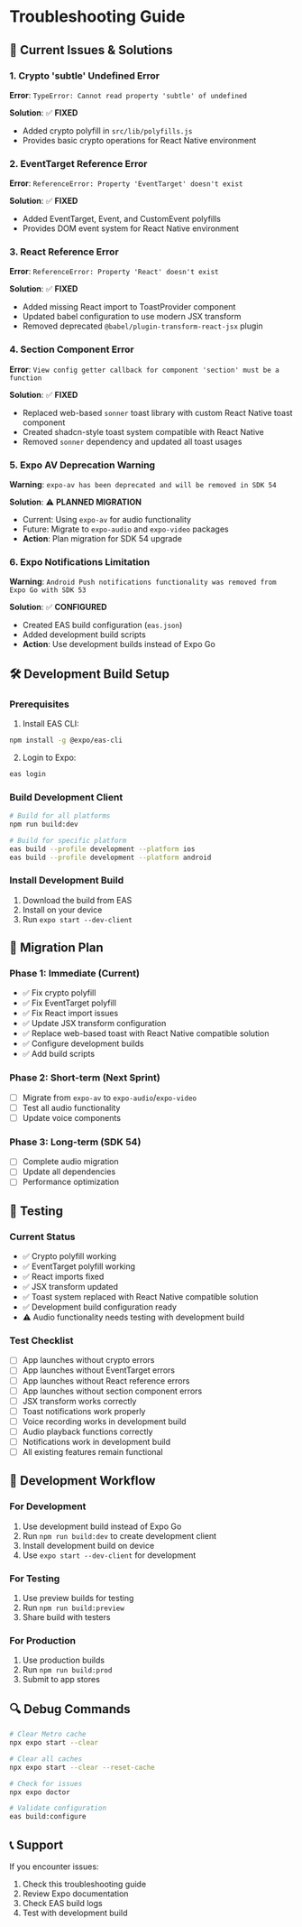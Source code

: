 # Troubleshooting Guide

## 🚨 Current Issues & Solutions

### 1. Crypto 'subtle' Undefined Error
**Error**: `TypeError: Cannot read property 'subtle' of undefined`

**Solution**: ✅ **FIXED**
- Added crypto polyfill in `src/lib/polyfills.js`
- Provides basic crypto operations for React Native environment

### 2. EventTarget Reference Error
**Error**: `ReferenceError: Property 'EventTarget' doesn't exist`

**Solution**: ✅ **FIXED**
- Added EventTarget, Event, and CustomEvent polyfills
- Provides DOM event system for React Native environment

### 3. React Reference Error
**Error**: `ReferenceError: Property 'React' doesn't exist`

**Solution**: ✅ **FIXED**
- Added missing React import to ToastProvider component
- Updated babel configuration to use modern JSX transform
- Removed deprecated `@babel/plugin-transform-react-jsx` plugin

### 4. Section Component Error
**Error**: `View config getter callback for component 'section' must be a function`

**Solution**: ✅ **FIXED**
- Replaced web-based `sonner` toast library with custom React Native toast component
- Created shadcn-style toast system compatible with React Native
- Removed `sonner` dependency and updated all toast usages

### 5. Expo AV Deprecation Warning
**Warning**: `expo-av has been deprecated and will be removed in SDK 54`

**Solution**: ⚠️ **PLANNED MIGRATION**
- Current: Using `expo-av` for audio functionality
- Future: Migrate to `expo-audio` and `expo-video` packages
- **Action**: Plan migration for SDK 54 upgrade

### 6. Expo Notifications Limitation
**Warning**: `Android Push notifications functionality was removed from Expo Go with SDK 53`

**Solution**: ✅ **CONFIGURED**
- Created EAS build configuration (`eas.json`)
- Added development build scripts
- **Action**: Use development builds instead of Expo Go

## 🛠️ Development Build Setup

### Prerequisites
1. Install EAS CLI:
```bash
npm install -g @expo/eas-cli
```

2. Login to Expo:
```bash
eas login
```

### Build Development Client
```bash
# Build for all platforms
npm run build:dev

# Build for specific platform
eas build --profile development --platform ios
eas build --profile development --platform android
```

### Install Development Build
1. Download the build from EAS
2. Install on your device
3. Run `expo start --dev-client`

## 🔄 Migration Plan

### Phase 1: Immediate (Current)
- ✅ Fix crypto polyfill
- ✅ Fix EventTarget polyfill
- ✅ Fix React import issues
- ✅ Update JSX transform configuration
- ✅ Replace web-based toast with React Native compatible solution
- ✅ Configure development builds
- ✅ Add build scripts

### Phase 2: Short-term (Next Sprint)
- [ ] Migrate from `expo-av` to `expo-audio`/`expo-video`
- [ ] Test all audio functionality
- [ ] Update voice components

### Phase 3: Long-term (SDK 54)
- [ ] Complete audio migration
- [ ] Update all dependencies
- [ ] Performance optimization

## 🧪 Testing

### Current Status
- ✅ Crypto polyfill working
- ✅ EventTarget polyfill working
- ✅ React imports fixed
- ✅ JSX transform updated
- ✅ Toast system replaced with React Native compatible solution
- ✅ Development build configuration ready
- ⚠️ Audio functionality needs testing with development build

### Test Checklist
- [ ] App launches without crypto errors
- [ ] App launches without EventTarget errors
- [ ] App launches without React reference errors
- [ ] App launches without section component errors
- [ ] JSX transform works correctly
- [ ] Toast notifications work properly
- [ ] Voice recording works in development build
- [ ] Audio playback functions correctly
- [ ] Notifications work in development build
- [ ] All existing features remain functional

## 📱 Development Workflow

### For Development
1. Use development build instead of Expo Go
2. Run `npm run build:dev` to create development client
3. Install development build on device
4. Use `expo start --dev-client` for development

### For Testing
1. Use preview builds for testing
2. Run `npm run build:preview`
3. Share build with testers

### For Production
1. Use production builds
2. Run `npm run build:prod`
3. Submit to app stores

## 🔍 Debug Commands

```bash
# Clear Metro cache
npx expo start --clear

# Clear all caches
npx expo start --clear --reset-cache

# Check for issues
npx expo doctor

# Validate configuration
eas build:configure
```

## 📞 Support

If you encounter issues:
1. Check this troubleshooting guide
2. Review Expo documentation
3. Check EAS build logs
4. Test with development build 
